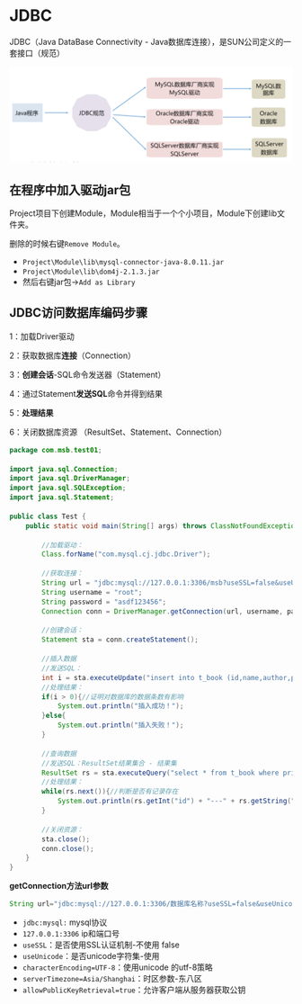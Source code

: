 # JDBC

JDBC（Java DataBase Connectivity - Java数据库连接），是SUN公司定义的一套接口（规范）

![image-20230416185209410](assets/image-20230416185209410.png)

## 在程序中加入驱动jar包

Project项目下创建Module，Module相当于一个个小项目，Module下创建lib文件夹。

删除的时候右键`Remove Module`。

- `Project\Module\lib\mysql-connector-java-8.0.11.jar`
- `Project\Module\lib\dom4j-2.1.3.jar`
- 然后右键jar包->`Add as Library`

## JDBC访问数据库编码步骤

1：加载Driver驱动

2：获取数据库**连接**（Connection）

3：**创建会话**-SQL命令发送器（Statement）

4：通过Statement**发送SQL**命令并得到结果

5：**处理结果**

6：关闭数据库资源 （ResultSet、Statement、Connection）

```java
package com.msb.test01;

import java.sql.Connection;
import java.sql.DriverManager;
import java.sql.SQLException;
import java.sql.Statement;

public class Test {
    public static void main(String[] args) throws ClassNotFoundException, SQLException {
        
        //加载驱动：
        Class.forName("com.mysql.cj.jdbc.Driver");
        
        //获取连接：
        String url = "jdbc:mysql://127.0.0.1:3306/msb?useSSL=false&useUnicode=true&characterEncoding=UTF-8&serverTimezone=Asia/Shanghai&allowPublicKeyRetrieval=true";
        String username = "root";
        String password = "asdf123456";
        Connection conn = DriverManager.getConnection(url, username, password);
        
        //创建会话：
        Statement sta = conn.createStatement();
        
        //插入数据
        //发送SQL：
        int i = sta.executeUpdate("insert into t_book (id,name,author,price) values (3,'红高粱','莫言',49)");
        //处理结果：
        if(i > 0){//证明对数据库的数据条数有影响
            System.out.println("插入成功！");
        }else{
            System.out.println("插入失败！");
        }
        
        //查询数据
    	//发送SQL：ResultSet结果集合 - 结果集
        ResultSet rs = sta.executeQuery("select * from t_book where price < 40");
        //处理结果：
        while(rs.next()){//判断是否有记录存在
            System.out.println(rs.getInt("id") + "---" + rs.getString("name") + "--" + rs.getString("author") + "--" + rs.getDouble("price"));
        }

        //关闭资源：
        sta.close();
        conn.close();
    }
}
```

**getConnection方法url参数**

```java
String url="jdbc:mysql://127.0.0.1:3306/数据库名称?useSSL=false&useUnicode=true&characterEncoding=UTF-8&serverTimezone=Asia/Shanghai&allowPublicKeyRetrieval=true";
```

- `jdbc:mysql:` mysql协议
- `127.0.0.1:3306` ip和端口号
- `useSSL`：是否使用SSL认证机制-不使用 false
- `useUnicode`：是否unicode字符集-使用
- `characterEncoding=UTF-8`：使用unicode 的utf-8策略
- `serverTimezone=Asia/Shanghai`：时区参数-东八区
- `allowPublicKeyRetrieval=true`：允许客户端从服务器获取公钥

